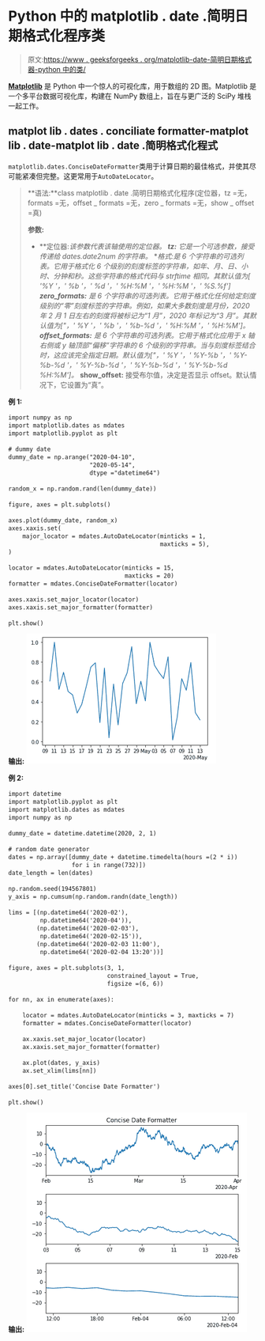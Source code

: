 # Python 中的 matplotlib . date .简明日期格式化程序类

> 原文:[https://www . geeksforgeeks . org/matplotlib-date-简明日期格式器-python 中的类/](https://www.geeksforgeeks.org/matplotlib-dates-concisedateformatter-class-in-python/)

**[Matplotlib](https://www.geeksforgeeks.org/python-matplotlib-an-overview/)** 是 Python 中一个惊人的可视化库，用于数组的 2D 图。Matplotlib 是一个多平台数据可视化库，构建在 NumPy 数组上，旨在与更广泛的 SciPy 堆栈一起工作。

## matplot lib . dates . conciliate formatter-matplot lib . date-matplot lib . date .简明格式化程式

`matplotlib.dates.ConciseDateFormatter`类用于计算日期的最佳格式，并使其尽可能紧凑但完整。这更常用于`AutoDateLocator`。

> **语法:**class matplotlib . date .简明日期格式化程序(定位器，tz =无，formats =无，offset _ formats =无，zero _ formats =无，show _ offset =真)
> 
> **参数:**
> 
> *   **定位器:**该参数代表该轴使用的定位器。*   **tz:** 它是一个可选参数，接受传递给 dates.date2num 的字符串。*   **格式:**是 6 个字符串的可选列表。它用于格式化 6 个级别的刻度标签的字符串，如年、月、日、小时、分钟和秒。这些字符串的格式代码与 strftime 相同。其默认值为[ '%Y '，' %b '，' %d '，' %H:%M '，' %H:%M '，' %S.%f']*   **zero_formats:** 是 6 个字符串的可选列表。它用于格式化任何给定刻度级别的“零”刻度标签的字符串。例如，如果大多数刻度是月份，2020 年 2 月 1 日左右的刻度将被标记为“1 月”，2020 年标记为“3 月”。其默认值为["，' %Y '，' %b '，' %b-%d '，' %H:%M '，' %H:%M']。*   **offset_formats:** 是 6 个字符串的可选列表。它用于格式化应用于 x 轴右侧或 y 轴顶部“偏移”字符串的 6 个级别的字符串。当与刻度标签结合时，这应该完全指定日期。默认值为["，' %Y '，' %Y-%b '，' %Y-%b-%d '，' %Y-%b-%d '，' %Y-%b-%d '，' %Y-%b-%d %H:%M']。*   **show_offset:** 接受布尔值，决定是否显示 offset。默认情况下，它设置为“真”。

**例 1:**

```
import numpy as np
import matplotlib.dates as mdates
import matplotlib.pyplot as plt

# dummy date
dummy_date = np.arange("2020-04-10", 
                       "2020-05-14",
                       dtype ="datetime64")

random_x = np.random.rand(len(dummy_date))

figure, axes = plt.subplots()

axes.plot(dummy_date, random_x)
axes.xaxis.set(
    major_locator = mdates.AutoDateLocator(minticks = 1,
                                           maxticks = 5),
)

locator = mdates.AutoDateLocator(minticks = 15,
                                 maxticks = 20)
formatter = mdates.ConciseDateFormatter(locator)

axes.xaxis.set_major_locator(locator)
axes.xaxis.set_major_formatter(formatter)

plt.show()
```

**输出:**
![](img/b1aa54c4abf93b2dced4602da8113975.png)

**例 2:**

```
import datetime
import matplotlib.pyplot as plt
import matplotlib.dates as mdates
import numpy as np

dummy_date = datetime.datetime(2020, 2, 1)

# random date generator
dates = np.array([dummy_date + datetime.timedelta(hours =(2 * i))
                  for i in range(732)])
date_length = len(dates)

np.random.seed(194567801)
y_axis = np.cumsum(np.random.randn(date_length))

lims = [(np.datetime64('2020-02'), 
         np.datetime64('2020-04')),
        (np.datetime64('2020-02-03'), 
         np.datetime64('2020-02-15')),
        (np.datetime64('2020-02-03 11:00'), 
         np.datetime64('2020-02-04 13:20'))]

figure, axes = plt.subplots(3, 1, 
                            constrained_layout = True, 
                            figsize =(6, 6))

for nn, ax in enumerate(axes):

    locator = mdates.AutoDateLocator(minticks = 3, maxticks = 7)
    formatter = mdates.ConciseDateFormatter(locator)

    ax.xaxis.set_major_locator(locator)
    ax.xaxis.set_major_formatter(formatter)

    ax.plot(dates, y_axis)
    ax.set_xlim(lims[nn])

axes[0].set_title('Concise Date Formatter')

plt.show()
```

**输出:**
![](img/34ed27deec91cb4812b991a9cc202758.png)